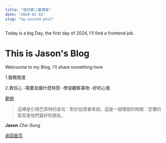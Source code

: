 ```yaml
---
title: "我的第二篇博客"
date: "2024-01-01"
slug: "my-second-post"
---
```


<link rel="preconnect" href="https://fonts.googleapis.com" />
<link rel="preconnect" href="https://fonts.gstatic.com" crossorigin />
<link
href="https://fonts.googleapis.com/css2?family=Libre+Baskerville&display=swap"
rel="stylesheet"/>
<link rel="stylesheet" href="./styles/styletwo.css" />

Today is a big Day, the first day of 2024, I'll find a frontend job.

<h1 class="h1">This is Jason's Blog</h1>

<p>Welcoome to my Blog, I'll share something here</p>

1.服務態度

2.責任心 -需要具備什麼特質 -學習觀察事物 -好的心態

[範例](https://www.google.com/search?q=google&rlz=1C5CHFA_enTW1078TW1079&oq=google&gs_lcrp=EgZjaHJvbWUyBggAEEUYOTINCAEQLhjHARjRAxiABDIGCAIQRRg7MgYIAxAjGCcyBggEEEUYQTIGCAUQRRg8MgYIBhBFGEEyBggHEEUYQdIBCDExMTlqMGo3qAIAsAIA&sourceid=chrome&ie=UTF-8)

> 這裡是引用巴菲特的金句：對於投資者來說，這是一個理想的時期：恐懼的氣氛是他們最好的朋友。

**Jason**
_Che-Sung_

<Layout />

<But />
<CustomComponent />

[返回首页](/)
